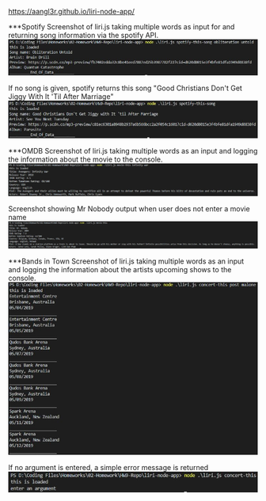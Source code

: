 https://aangl3r.github.io/liri-node-app/

***Spotify
Screenshot of liri.js taking multiple words as input for and returning song information
via the spotify API.
![](assets/images/spotify-this-song-working.JPG)

If no song is given, spotify returns this song "Good Christians Don't Get Jiggy With It
'Til After Marriage"
![](assets/images/spotify-no-argument.JPG)

***OMDB
Screenshot of liri.js taking multiple words as an input and logging the information
about the movie to the console.
![](assets/images/working-omdb-multi-word-input.JPG)

Screenshot showing Mr Nobody output when user does not enter a movie name
![](assets/images/mr-nobody-blank-movie.JPG)

***Bands in Town
Screenshot of liri.js taking multiple words as an input and logging the information
about the artists upcoming shows to the console.
![](assets/images/concert-this-working.JPG)

If no argument is entered, a simple error message is returned
![](assets/images/concert-this-error.JPG)